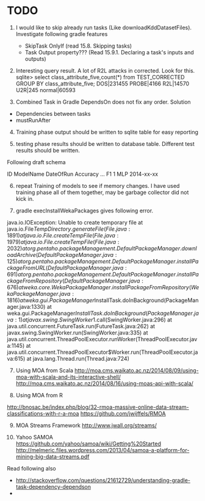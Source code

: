 TODO
=====

1. I would like to skip already run tasks (Like downloadKddDatasetFiles). Investigate following gradle features
   * SkipTask OnlyIf (read 15.8. Skipping tasks)
   * Task Output property??? (Read 15.9.1. Declaring a task's inputs and outputs)

2. Interesting query result. A lot of R2L attacks in corrected. Look for this.
sqlite> select class_attribute_five,count(*) from TEST_CORRECTED GROUP BY class_attribute_five;
DOS|231455
PROBE|4166
R2L|14570
U2R|245
normal|60593

3. Combined Task in Gradle
DependsOn does not fix any order. Solution
* Dependencies between tasks
* mustRunAfter

4. Training phase output should be written to sqlite table for easy reporting

5. testing phase results should be written to database table. 
Different test results should be written.

Following draft schema

ID ModelName DateOfRun         Accuracy ... F1
1     MLP        2014-xx-xx 


6. repeat Training of models to see if memory changes.
I have used training phase all of them together, may be garbage collector did not kick in.


7. gradle execInstallWekaPackages gives following error.

java.io.IOException: Unable to create temporary file
    at java.io.File$TempDirectory.generateFile(File.java:1891)
    at java.io.File.createTempFile(File.java:1979)
    at java.io.File.createTempFile(File.java:2032)
    at org.pentaho.packageManagement.DefaultPackageManager.downloadArchive(DefaultPackageManager.java:125)
    at org.pentaho.packageManagement.DefaultPackageManager.installPackageFromURL(DefaultPackageManager.java:691)
    at org.pentaho.packageManagement.DefaultPackageManager.installPackageFromRepository(DefaultPackageManager.java:676)
    at weka.core.WekaPackageManager.installPackageFromRepository(WekaPackageManager.java:1816)
    at weka.gui.PackageManager$InstallTask.doInBackground(PackageManager.java:1330)
    at weka.gui.PackageManager$InstallTask.doInBackground(PackageManager.java:1)
    at javax.swing.SwingWorker$1.call(SwingWorker.java:296)
    at java.util.concurrent.FutureTask.run(FutureTask.java:262)
    at javax.swing.SwingWorker.run(SwingWorker.java:335)
    at java.util.concurrent.ThreadPoolExecutor.runWorker(ThreadPoolExecutor.java:1145)
    at java.util.concurrent.ThreadPoolExecutor$Worker.run(ThreadPoolExecutor.java:615)
    at java.lang.Thread.run(Thread.java:724)
    





7. Using MOA from Scala
http://moa.cms.waikato.ac.nz/2014/08/09/using-moa-with-scala-and-its-interactive-shell/
http://moa.cms.waikato.ac.nz/2014/08/16/using-moas-api-with-scala/

8. Using MOA from R

http://bnosac.be/index.php/blog/32-rmoa-massive-online-data-stream-classifications-with-r-a-moa
https://github.com/jwijffels/RMOA

9. MOA Streams Framework
http://www.jwall.org/streams/

10. Yahoo SAMOA
https://github.com/yahoo/samoa/wiki/Getting%20Started
http://melmeric.files.wordpress.com/2013/04/samoa-a-platform-for-mining-big-data-streams.pdf




Read following also
  * http://stackoverflow.com/questions/21612729/understanding-gradle-task-dependency-dependson
  * 
